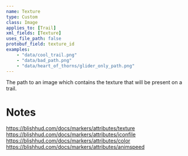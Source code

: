 ```yaml
---
name: Texture
type: Custom
class: Image
applies_to: [Trail]
xml_fields: [Texture]
uses_file_path: false
protobuf_field: texture_id
examples:
    - "data/cool_trail.png"
    - "data/bad_path.png"
    - "data/heart_of_thorns/glider_only_path.png"
---
```

The path to an image which contains the texture that will be present on a trail.

Notes
=====
https://blishhud.com/docs/markers/attributes/texture
https://blishhud.com/docs/markers/attributes/iconfile
https://blishhud.com/docs/markers/attributes/color
https://blishhud.com/docs/markers/attributes/animspeed
